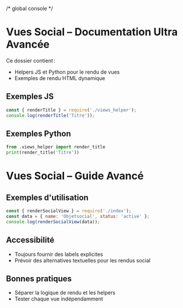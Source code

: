 /* global console */
# Vues Social – Documentation Ultra Avancée

Ce dossier contient :
- Helpers JS et Python pour le rendu de vues
- Exemples de rendu HTML dynamique

## Exemples JS
```js
const { renderTitle } = require('./views_helper');
console.log(renderTitle('Titre'));
```

## Exemples Python
```python
from .views_helper import render_title
print(render_title('Titre'))
```

# Vues Social – Guide Avancé

## Exemples d'utilisation

```js
const { renderSocialView } = require('./index');
const data = { name: 'Objetsocial', status: 'active' };
console.log(renderSocialView(data));
```

## Accessibilité
- Toujours fournir des labels explicites
- Prévoir des alternatives textuelles pour les rendus social

## Bonnes pratiques
- Séparer la logique de rendu et les helpers
- Tester chaque vue indépendamment
